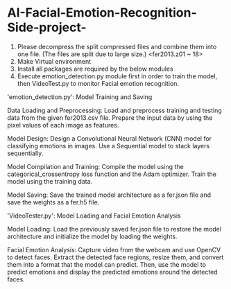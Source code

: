 # AI-Facial-Emotion-Recognition-Side-project-

1. Please decompress the split compressed files and combine them into one file. (The files are split due to large size.) <fer2013.z01 ~ 18>
2. Make Virtual environment 
3. Install all packages are required by the below modules
4. Execute emotion_detection.py module first in order to train the model, then VideoTest.py to monitor Facial emotion recognition.


'emotion_detection.py': 
Model Training and Saving

Data Loading and Preprocessing: Load and preprocess training and testing data from the given fer2013.csv file. Prepare the input data by using the pixel values of each image as features.

Model Design: Design a Convolutional Neural Network (CNN) model for classifying emotions in images. Use a Sequential model to stack layers sequentially.

Model Compilation and Training: Compile the model using the categorical_crossentropy loss function and the Adam optimizer. Train the model using the training data.

Model Saving: Save the trained model architecture as a fer.json file and save the weights as a fer.h5 file.

'VideoTester.py':
Model Loading and Facial Emotion Analysis

Model Loading: Load the previously saved fer.json file to restore the model architecture and initialize the model by loading the weights.

Facial Emotion Analysis: Capture video from the webcam and use OpenCV to detect faces. Extract the detected face regions, resize them, and convert them into a format that the model can predict. Then, use the model to predict emotions and display the predicted emotions around the detected faces.
